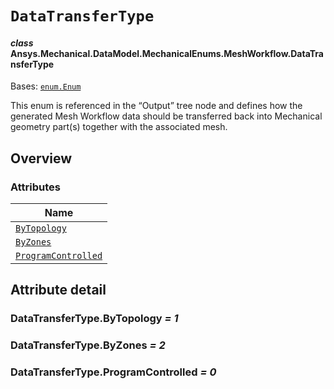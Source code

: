 # `DataTransferType`

<a id="ansys.mechanical.stubs.v242.Ansys.Mechanical.DataModel.MechanicalEnums.MeshWorkflow.DataTransferType"></a>

#### *class* Ansys.Mechanical.DataModel.MechanicalEnums.MeshWorkflow.DataTransferType

Bases: [`enum.Enum`](https://docs.python.org/3/library/enum.html#enum.Enum)

This enum is referenced in the “Output” tree node and defines how the generated Mesh Workflow data should be transferred back into Mechanical geometry part(s) together with the associated mesh.

<!-- !! processed by numpydoc !! -->

<a id="overview"></a>

## Overview

### Attributes

| Name |
| ------------------------------------------------------------ |
| [`ByTopology`](#DataTransferType.ByTopology) |
| [`ByZones`](#DataTransferType.ByZones) |
| [`ProgramControlled`](#DataTransferType.ProgramControlled) |

<a id="attribute-detail"></a>

## Attribute detail

<a id="DataTransferType.ByTopology"></a>

### DataTransferType.ByTopology *= 1*

<a id="DataTransferType.ByZones"></a>

### DataTransferType.ByZones *= 2*

<a id="DataTransferType.ProgramControlled"></a>

### DataTransferType.ProgramControlled *= 0*


